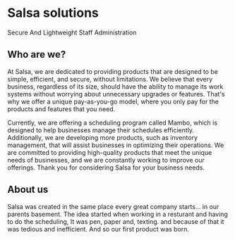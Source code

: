 # Salsa solutions
Secure And Lightweight Staff Administration
## Who are we?
At Salsa, we are dedicated to providing products that are designed to be simple, efficient,
and secure, without limitations. We believe that every business, regardless of its size, should
have the ability to manage its work systems without worrying about unnecessary upgrades
or features. That's why we offer a unique pay-as-you-go model, where you only pay for the
products and features that you need.

Currently, we are offering a scheduling program called Mambo, which is designed to help
businesses manage their schedules efficiently. Additionally, we are developing more
products, such as inventory management, that will assist businesses in optimizing their
operations. We are committed to providing high-quality products that meet the unique
needs of businesses, and we are constantly working to improve our offerings. Thank you for
considering Salsa for your business needs.

## About us
Salsa was created in the same place every great company starts... in our parents basement.
The idea started when working in a resturant and having to do the scheduling, It was pen, paper and, texting.
and because of that it was tedious and inefficient. And so our first product was born.
